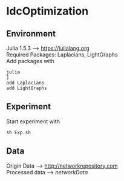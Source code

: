 # IdcOptimization
## Environment
Julia 1.5.3 --> https://julialang.org  
Required Packages: Laplacians, LightGraphs  
Add packages with
```
julia
]
add Laplacians
add LightGraphs
```
## Experiment
Start experiment with
```
sh Exp.sh
```
## Data
Origin Data --> http://networkrepository.com  
Processed data --> *networkData* 
